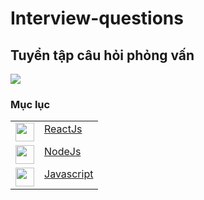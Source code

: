 # Interview-questions
## Tuyển tập câu hỏi phỏng vấn

<img src="https://github.com/Ren0503/fullstack-interviews/blob/main/interviews.jpg?raw=true"/>

### Mục lục

<table>
  <tr>
    <td valign="top">
      <img src="https://upload.wikimedia.org/wikipedia/commons/thumb/a/a7/React-icon.svg/1200px-React-icon.svg.png" height="30" width="30" />
    </td>
    <td valign="top">
      <a href="https://github.com/quangbeuu/Interview-questions/blob/main/Reactjs.md">ReactJs</a>
    </td>
  </tr>
  <tr>
    <td valign="top">
      <img src="https://bachasoftware.com/wp-content/uploads/elementor/thumbs/nodejslogo-p3zvdhaajh0bxurlgqp1gszveuzuf58gd4auf7uve8.png" height="30" width="30" />
    </td>
    <td valign="top">
      <a href="https://github.com/quangbeuu/Interview-questions/blob/main/NodeJS.md">NodeJs</a>
    </td>
  </tr>
  <tr>
    <td valign="top">
      <img src="https://thienanblog.com/wp-content/uploads/2015/04/javascript_logo.png" height="30" width="30" />
    </td>
    <td valign="top">
      <a href="https://github.com/quangbeuu/Interview-questions/blob/main/NodeJS.md">Javascript</a>
    </td>
  </tr>
</table>

<div>

</div>

<br/>

